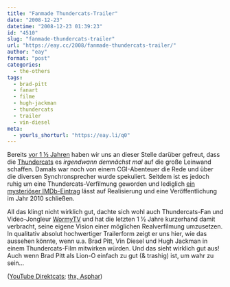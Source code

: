 ```yaml
---
title: "Fanmade Thundercats-Trailer"
date: "2008-12-23"
datetime: "2008-12-23 01:39:23"
id: "4510"
slug: "fanmade-thundercats-trailer"
url: "https://eay.cc/2008/fanmade-thundercats-trailer/"
author: "eay"
format: "post"
categories:
  - the-others
tags:
  - brad-pitt
  - fanart
  - filme
  - hugh-jackman
  - thundercats
  - trailer
  - vin-diesel
meta:
  - yourls_shorturl: "https://eay.li/q0"
---
```


Bereits [vor 1 ½ Jahren](//eay.cc/2007/thundercats-the-movie/) haben wir uns an dieser Stelle darüber gefreut, dass die [Thundercats](http://www.thundercatslair.org/cartoon/) es _irgendwann demnächst mal_ auf die große Leinwand schaffen. Damals war noch von einem CGI-Abenteuer die Rede und über die diversen Synchronsprecher wurde spekuliert. Seitdem ist es jedoch ruhig um eine Thundercats-Verfilmung geworden und lediglich [ein mysteriöser IMDb-Eintrag](http://www.imdb.com/title/tt1047015/) lässt auf Realisierung und eine Veröffentlichung im Jahr 2010 schließen.

All das klingt nicht wirklich gut, dachte sich wohl auch Thundercats-Fan und Video-Jongleur [WormyTV](http://wormytv.blogspot.com/) und hat die letzten 1 ½ Jahre kurzerhand damit verbracht, seine eigene Vision einer möglichen Realverfilmung umzusetzen. In qualitativ absolut hochwertiger Trailerform zeigt er uns hier, wie das aussehen könnte, wenn u.a. Brad Pitt, Vin Diesel und Hugh Jackman in einem Thundercats-Film mitwirken würden. Und das sieht wirklich gut aus! Auch wenn Brad Pitt als Lion-O einfach zu gut (& trashig) ist, um wahr zu sein...

 ([YouTube Direktcats](http://www.youtube.com/watch?v=fb50GMmY5nk); [thx, Asphar](http://so-war-das-damals.de/2008/12/22/trailer-thundercats-the-movie/))
